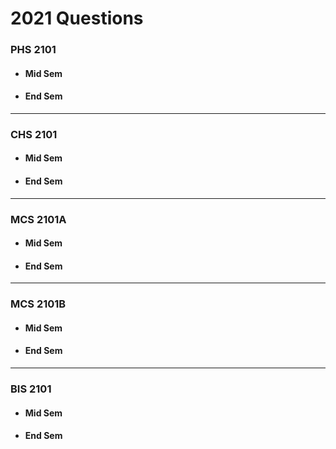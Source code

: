 # 2021 Questions
### PHS 2101
- #### Mid Sem
- #### End Sem
---
### CHS 2101
- #### Mid Sem
- #### End Sem
---
### MCS 2101A
- #### Mid Sem
- #### End Sem
---
### MCS 2101B
- #### Mid Sem
- #### End Sem
---
### BIS 2101
- #### Mid Sem
- #### End Sem
